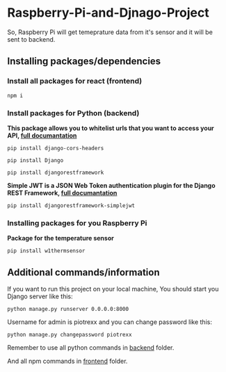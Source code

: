 # Raspberry-Pi-and-Djnago-Project
So, Raspberry Pi will get temeprature data from it's sensor and it will be sent to backend.


## Installing packages/dependencies


### Install all packages for react (frontend)

```shell
npm i
```


### Install packages for Python (backend)

**This package allows you to whitelist urls that you want to access your API, [full documantation](https://github.com/adamchainz/django-cors-headers)**

```shell
pip install django-cors-headers
```

```shell
pip install Django
```

```shell
pip install djangorestframework
```

**Simple JWT is a JSON Web Token authentication plugin for the Django REST Framework, [full documantation](https://django-rest-framework-simplejwt.readthedocs.io/en/latest/index.html)**

```shell
pip install djangorestframework-simplejwt
```


### Installing packages for you Raspberry Pi

**Package for the temperature sensor**

```shell
pip install w1thermsensor
```


## Additional commands/information

If you want to run this project on your local machine, You should start you Django server like this:

```shell
python manage.py runserver 0.0.0.0:8000
```

Username for admin is piotrexx and you can change password like this:

```shell
python manage.py changepassword piotrexx
```
Remember to use all python commands in [backend](https://github.com/Piotrexx/Raspberry-Pi-and-Djnago-Project/tree/master/backend) folder.

And all npm commands in [frontend](https://github.com/Piotrexx/Raspberry-Pi-and-Djnago-Project/tree/master/frontend) folder.